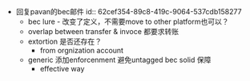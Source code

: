 - 回复pavan的bec邮件
  id:: 62cef354-89c8-419c-9064-537cdb158277
	- bec lure - 改变了定义，不需要move to other platform也可以？
	- overlap between transfer & invoce 都要求转账
	- extortion 是否还存在？
		- from orgnization account
	- generic 添加enforcenment 避免untagged bec solid 保障
		- effective way